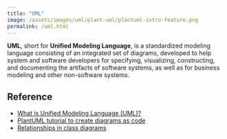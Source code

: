```yaml
---
title: "UML"
image: /assets/images/uml/plant-uml/plantuml-intro-feature.png
permalink: /uml.html
---
```


**UML**, short for **Unified Modeling Language**,
is a standardized modeling language consisting of an integrated set of diagrams,
developed to help system and software developers for specifying, visualizing, constructing,
and documenting the artifacts of software systems,
as well as for business modeling and other non-software systems.

## Reference

- [What is Unified Modeling Language (UML)?](https://www.visual-paradigm.com/guide/uml-unified-modeling-language/what-is-uml/)
- [PlantUML tutorial to create diagrams as code](https://www.augmentedmind.de/2021/01/03/plantuml-tutorial-diagrams-as-code/)
- [Relationships in class diagrams](https://www.ibm.com/docs/en/rational-soft-arch/9.7.0?topic=diagrams-relationships-in-class)
